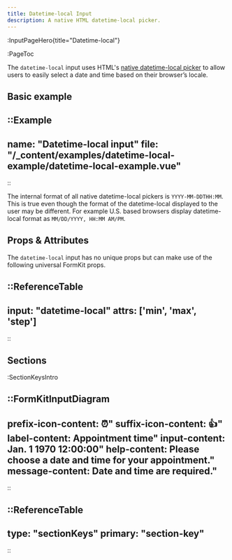 ```yaml
---
title: Datetime-local Input
description: A native HTML datetime-local picker.
---
```


:InputPageHero{title="Datetime-local"}

:PageToc

The `datetime-local` input uses HTML's [native datetime-local picker](https://developer.mozilla.org/en-US/docs/Web/HTML/Element/input/datetime-local) to allow users to easily select a date and time based on their browser’s locale.

## Basic example

::Example
---
  name: "Datetime-local input"
  file: "/_content/examples/datetime-local-example/datetime-local-example.vue"
---
::

<callout type="warning" label="Formatting">
The internal format of all native datetime-local pickers is <code>YYYY-MM-DDTHH:MM</code>. This is true even though the format of the datetime-local displayed to the user may be different. For example U.S. based browsers display datetime-local format as <code>MM/DD/YYYY, HH:MM AM/PM</code>.
</callout>

## Props & Attributes

The `datetime-local` input has no unique props but can make use of the following universal FormKit props.

::ReferenceTable
---
input: "datetime-local" 
attrs: ['min', 'max', 'step']
---
::


## Sections

:SectionKeysIntro

::FormKitInputDiagram
---
prefix-icon-content: ⏰"
suffix-icon-content: 👍"
label-content: Appointment time"
input-content: Jan. 1 1970 12:00:00"
help-content: Please choose a date and time for your appointment."
message-content: Date and time are required."
---
::

::ReferenceTable
---
type: "sectionKeys"
primary: "section-key"
---
::

